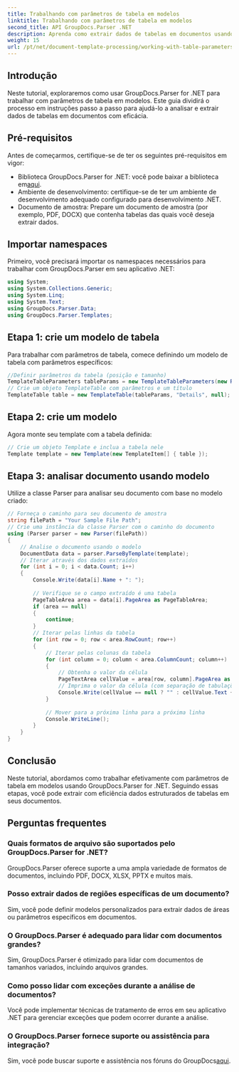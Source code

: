 ```yaml
---
title: Trabalhando com parâmetros de tabela em modelos
linktitle: Trabalhando com parâmetros de tabela em modelos
second_title: API GroupDocs.Parser .NET
description: Aprenda como extrair dados de tabelas em documentos usando GroupDocs.Parser for .NET. Guia passo a passo para uso de parâmetros de tabela.
weight: 15
url: /pt/net/document-template-processing/working-with-table-parameters-in-templates/
---
```

## Introdução
Neste tutorial, exploraremos como usar GroupDocs.Parser for .NET para trabalhar com parâmetros de tabela em modelos. Este guia dividirá o processo em instruções passo a passo para ajudá-lo a analisar e extrair dados de tabelas em documentos com eficácia.
## Pré-requisitos
Antes de começarmos, certifique-se de ter os seguintes pré-requisitos em vigor:
-  Biblioteca GroupDocs.Parser for .NET: você pode baixar a biblioteca em[aqui](https://releases.groupdocs.com/parser/net/).
- Ambiente de desenvolvimento: certifique-se de ter um ambiente de desenvolvimento adequado configurado para desenvolvimento .NET.
- Documento de amostra: Prepare um documento de amostra (por exemplo, PDF, DOCX) que contenha tabelas das quais você deseja extrair dados.

## Importar namespaces
Primeiro, você precisará importar os namespaces necessários para trabalhar com GroupDocs.Parser em seu aplicativo .NET:
```csharp
using System;
using System.Collections.Generic;
using System.Linq;
using System.Text;
using GroupDocs.Parser.Data;
using GroupDocs.Parser.Templates;
```
## Etapa 1: crie um modelo de tabela
Para trabalhar com parâmetros de tabela, comece definindo um modelo de tabela com parâmetros específicos:
```csharp
//Definir parâmetros da tabela (posição e tamanho)
TemplateTableParameters tableParams = new TemplateTableParameters(new Rectangle(new Point(35, 320), new Size(530, 55)), null);
// Crie um objeto TemplateTable com parâmetros e um título
TemplateTable table = new TemplateTable(tableParams, "Details", null);
```
## Etapa 2: crie um modelo
Agora monte seu template com a tabela definida:
```csharp
// Crie um objeto Template e inclua a tabela nele
Template template = new Template(new TemplateItem[] { table });
```
## Etapa 3: analisar documento usando modelo
Utilize a classe Parser para analisar seu documento com base no modelo criado:
```csharp
// Forneça o caminho para seu documento de amostra
string filePath = "Your Sample File Path";
// Crie uma instância da classe Parser com o caminho do documento
using (Parser parser = new Parser(filePath))
{
    // Analise o documento usando o modelo
    DocumentData data = parser.ParseByTemplate(template);
    // Iterar através dos dados extraídos
    for (int i = 0; i < data.Count; i++)
    {
        Console.Write(data[i].Name + ": ");
        
        // Verifique se o campo extraído é uma tabela
        PageTableArea area = data[i].PageArea as PageTableArea;
        if (area == null)
        {
            continue;
        }
        // Iterar pelas linhas da tabela
        for (int row = 0; row < area.RowCount; row++)
        {
            // Iterar pelas colunas da tabela
            for (int column = 0; column < area.ColumnCount; column++)
            {
                // Obtenha o valor da célula
                PageTextArea cellValue = area[row, column].PageArea as PageTextArea;
                // Imprima o valor da célula (com separação de tabulações)
                Console.Write(cellValue == null ? "" : cellValue.Text + "\t");
            }
            
            // Mover para a próxima linha para a próxima linha
            Console.WriteLine();
        }
    }
}
```

## Conclusão
Neste tutorial, abordamos como trabalhar efetivamente com parâmetros de tabela em modelos usando GroupDocs.Parser for .NET. Seguindo essas etapas, você pode extrair com eficiência dados estruturados de tabelas em seus documentos.

## Perguntas frequentes
### Quais formatos de arquivo são suportados pelo GroupDocs.Parser for .NET?
GroupDocs.Parser oferece suporte a uma ampla variedade de formatos de documentos, incluindo PDF, DOCX, XLSX, PPTX e muitos mais.
### Posso extrair dados de regiões específicas de um documento?
Sim, você pode definir modelos personalizados para extrair dados de áreas ou parâmetros específicos em documentos.
### O GroupDocs.Parser é adequado para lidar com documentos grandes?
Sim, GroupDocs.Parser é otimizado para lidar com documentos de tamanhos variados, incluindo arquivos grandes.
### Como posso lidar com exceções durante a análise de documentos?
Você pode implementar técnicas de tratamento de erros em seu aplicativo .NET para gerenciar exceções que podem ocorrer durante a análise.
### O GroupDocs.Parser fornece suporte ou assistência para integração?
 Sim, você pode buscar suporte e assistência nos fóruns do GroupDocs[aqui](https://forum.groupdocs.com/c/parser/17).